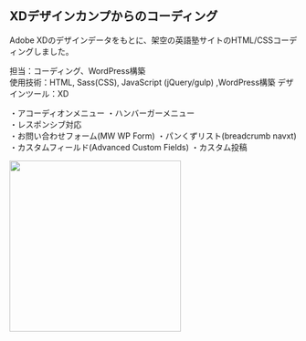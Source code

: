 ## XDデザインカンプからのコーディング  
Adobe XDのデザインデータをもとに、架空の英語塾サイトのHTML/CSSコーディングしました。
  
担当：コーディング、WordPress構築  
使用技術：HTML, Sass(CSS), JavaScript (jQuery/gulp) ,WordPress構築 
デザインツール：XD  
  
・アコーディオンメニュー
・ハンバーガーメニュー  
・レスポンシブ対応  
・お問い合わせフォーム(MW WP Form) 
・パンくずリスト(breadcrumb navxt)  
・カスタムフィールド(Advanced Custom Fields)
・カスタム投稿
  
 <img src="https://user-images.githubusercontent.com/73923419/153809481-497594d7-3f36-47cf-b3ff-2d6ff7d55cb4.png" width="300px">
